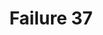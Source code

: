 ---
title: Failure 37
description: Failure of Success Criterion 3.2.2 due to launching a new window without prior warning when the selection of a radio button, check box or select list is changed
url: https://www.w3.org/WAI/WCAG21/Techniques/failures/F37
---